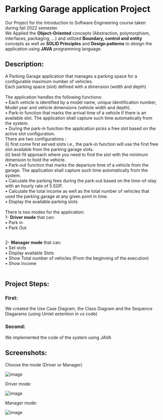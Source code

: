 # Parking Garage application Project

Our Project for the Introduction to Software Engineering course taken during fall 2022 semester.</br>
We Applied the <b>Object-Oriented</b> concepts (Abstraction, polymorphism, 
interfaces, packaging, …) and utilized <b>Boundary, control and entity</b> concepts as well as <b>SOLID 
Principles</b> and <b>Design patterns</b> to design the application using <b>JAVA</b> programming language.

<h2>Description: </h2>
A Parking Garage application that manages a parking space for a 
configurable maximum number of vehicles. </br>
Each parking space (slot) defined with a 
dimension (width and depth) </br></br>
The application handles the following functions:</br>
• Each vehicle is identified by a model name, unique identification number, Model 
year and vehicle dimensions (vehicle width and depth).</br>
• Park-in function that marks the arrival time of a vehicle if there is an available slot. The 
application shall capture such time automatically from the system.</br>
• During the park-in function the application picks a free slot based on the active slot 
configuration. </br>
There are two configurations : </br>
(i) first come first served slots i.e., the park-in 
function will use the first free slot available from the parking garage slots. </br>
(ii) best-fit approach where you need to find the slot with the minimum dimension to hold the vehicle.</br>
• Park-out function that marks the departure time of a vehicle from the garage. The 
application shall capture such time automatically from the system.</br>
• Calculate the parking fees during the park-out based on the time-of-stay with an hourly 
rate of 5 EGP.</br>
• Calculate the total income as well as the total number of vehicles that used the parking 
garage at any given point in time.</br>
• Display the available parking slots</br></br>
There is two modes for the application: </br>
1- <b>Driver mode</b> that can: </br>
• Park in</br>
• Park Out</br></br>

2- <b>Manager mode</b> that can: </br>
• Set slots</br>
• Display available Slots</br>
• Show Total number of vehicles (From the beginning of the execution)</br>
• Show Income</br></br>

<h2>Project Steps:</h2>
<h3>First: </h3>
We created the Use Case Diagram, the Class Diagram and the Sequence Diagarams (using Umlet extention in vs code)
<h3>Second: </h3>
We implemented the code of the system using JAVA 

<h2>Screenshots: </h2>

Choose the mode (Driver or Manager)

![image](https://user-images.githubusercontent.com/74511706/171746086-e613df69-bb87-409a-a677-14d3ed8efc91.png)

Driver mode:

![image](https://user-images.githubusercontent.com/74511706/171745335-f37549d8-4d4e-40fa-89a4-a46b165042c6.png)

Manager mode:

![image](https://user-images.githubusercontent.com/74511706/171745452-9438584e-a492-4fb2-8a96-859f640c7608.png)

